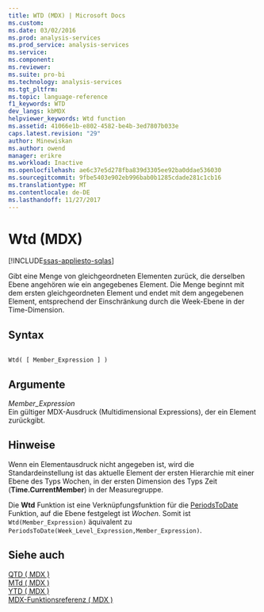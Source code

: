 ```yaml
---
title: WTD (MDX) | Microsoft Docs
ms.custom: 
ms.date: 03/02/2016
ms.prod: analysis-services
ms.prod_service: analysis-services
ms.service: 
ms.component: 
ms.reviewer: 
ms.suite: pro-bi
ms.technology: analysis-services
ms.tgt_pltfrm: 
ms.topic: language-reference
f1_keywords: WTD
dev_langs: kbMDX
helpviewer_keywords: Wtd function
ms.assetid: 41066e1b-e802-4582-be4b-3ed7807b033e
caps.latest.revision: "29"
author: Minewiskan
ms.author: owend
manager: erikre
ms.workload: Inactive
ms.openlocfilehash: ae6c37e5d278fba839d3305ee92ba0ddae536030
ms.sourcegitcommit: 9fbe5403e902eb996bab0b1285cdade281c1cb16
ms.translationtype: MT
ms.contentlocale: de-DE
ms.lasthandoff: 11/27/2017
---
```

# <a name="wtd-mdx"></a>Wtd (MDX)
[!INCLUDE[ssas-appliesto-sqlas](../includes/ssas-appliesto-sqlas.md)]

  Gibt eine Menge von gleichgeordneten Elementen zurück, die derselben Ebene angehören wie ein angegebenes Element. Die Menge beginnt mit dem ersten gleichgeordneten Element und endet mit dem angegebenen Element, entsprechend der Einschränkung durch die Week-Ebene in der Time-Dimension.  
  
## <a name="syntax"></a>Syntax  
  
```  
  
Wtd( [ Member_Expression ] )  
```  
  
## <a name="arguments"></a>Argumente  
 *Member_Expression*  
 Ein gültiger MDX-Ausdruck (Multidimensional Expressions), der ein Element zurückgibt.  
  
## <a name="remarks"></a>Hinweise  
 Wenn ein Elementausdruck nicht angegeben ist, wird die Standardeinstellung ist das aktuelle Element der ersten Hierarchie mit einer Ebene des Typs Wochen, in der ersten Dimension des Typs Zeit (**Time.CurrentMember**) in der Measuregruppe.  
  
 Die **Wtd** Funktion ist eine Verknüpfungsfunktion für die [PeriodsToDate](../mdx/periodstodate-mdx.md) Funktion, auf die Ebene festgelegt ist *Wochen*. Somit ist `Wtd(Member_Expression)` äquivalent zu `PeriodsToDate(Week_Level_Expression,Member_Expression)`.  
  
## <a name="see-also"></a>Siehe auch  
 [QTD &#40; MDX &#41;](../mdx/qtd-mdx.md)   
 [MTd &#40; MDX &#41;](../mdx/mtd-mdx.md)   
 [YTD &#40; MDX &#41;](../mdx/ytd-mdx.md)   
 [MDX-Funktionsreferenz &#40; MDX &#41;](../mdx/mdx-function-reference-mdx.md)  
  
  
